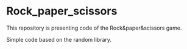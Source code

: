# Rock_paper_scissors

This repository is presenting code of the Rock&paper&scissors game. 

Simple code based on the random library.